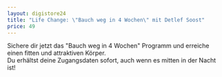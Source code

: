 ```yaml
---
layout: digistore24
title: "Life Change: \"Bauch weg in 4 Wochen\" mit Detlef Soost"
price: 49
---
```

<p>Sichere dir jetzt das &quot;Bauch weg in 4 Wochen&quot; Programm und erreiche einen fitten und attraktiven K&#xF6;rper.&#xA0;<br>Du erh&#xE4;ltst deine Zugangsdaten sofort, auch wenn es mitten in der Nacht ist!&#xA0;</p>